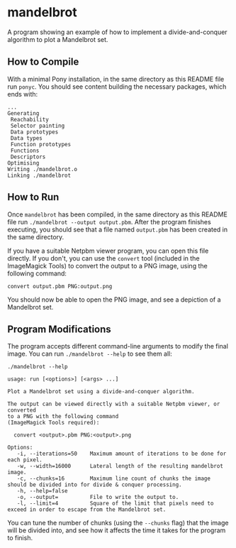 # mandelbrot

A program showing an example of how to implement a divide-and-conquer algorithm to plot a Mandelbrot set.

## How to Compile

With a minimal Pony installation, in the same directory as this README file run `ponyc`. You should see content building the necessary packages, which ends with:

```console
...
Generating
 Reachability
 Selector painting
 Data prototypes
 Data types
 Function prototypes
 Functions
 Descriptors
Optimising
Writing ./mandelbrot.o
Linking ./mandelbrot
```

## How to Run

Once `mandelbrot` has been compiled, in the same directory as this README file run `./mandelbrot --output output.pbm`. After the program finishes executing, you should see that a file named `output.pbm` has been created in the same directory.

If you have a suitable Netpbm viewer program, you can open this file directly. If you don't, you can use the `convert` tool (included in the ImageMagick Tools) to convert the output to a PNG image, using the following command:

```console
convert output.pbm PNG:output.png
```

You should now be able to open the PNG image, and see a depiction of a Mandelbrot set.

## Program Modifications

The program accepts different command-line arguments to modify the final image. You can run `./mandelbrot --help` to see them all:

```console
./mandelbrot --help

usage: run [<options>] [<args> ...]

Plot a Mandelbrot set using a divide-and-conquer algorithm.

The output can be viewed directly with a suitable Netpbm viewer, or converted
to a PNG with the following command
(ImageMagick Tools required):

  convert <output>.pbm PNG:<output>.png

Options:
   -i, --iterations=50    Maximum amount of iterations to be done for each pixel.
   -w, --width=16000      Lateral length of the resulting mandelbrot image.
   -c, --chunks=16        Maximum line count of chunks the image should be divided into for divide & conquer processing.
   -h, --help=false       
   -o, --output=          File to write the output to.
   -l, --limit=4          Square of the limit that pixels need to exceed in order to escape from the Mandelbrot set.
```

You can tune the number of chunks (using the `--chunks` flag) that the image will be divided into, and see how it affects the time it takes for the program to finish.
